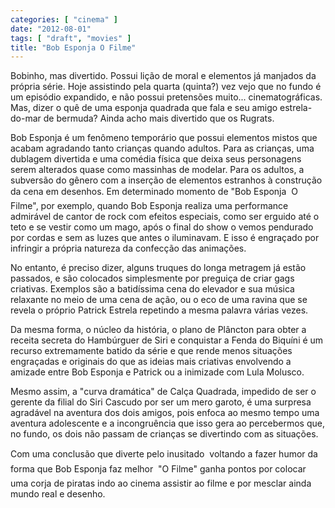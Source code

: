 ```yaml
---
categories: [ "cinema" ]
date: "2012-08-01"
tags: [ "draft", "movies" ]
title: "Bob Esponja O Filme"
---
```

Bobinho, mas divertido. Possui lição de moral e elementos já manjados
da própria série. Hoje assistindo pela quarta (quinta?) vez vejo
que no fundo é um episódio expandido, e não possui pretensões
muito... cinematográficas. Mas, dizer o quê de uma esponja quadrada
que fala e seu amigo estrela-do-mar de bermuda? Ainda acho mais divertido
que os Rugrats.

Bob Esponja é um fenômeno temporário que possui elementos mistos que
acabam agradando tanto crianças quando adultos. Para as crianças, uma
dublagem divertida e uma comédia física que deixa seus personagens serem
alterados quase como massinhas de modelar. Para os adultos, a subversão
do gênero com a inserção de elementos estranhos à construção da
cena em desenhos. Em determinado momento de "Bob Esponja  O Filme",
por exemplo, quando Bob Esponja realiza uma performance admirável de
cantor de rock com efeitos especiais, como ser erguido até o teto e se
vestir como um mago, após o final do show o vemos pendurado por cordas
e sem as luzes que antes o iluminavam. E isso é engraçado por infringir
a própria natureza da confecção das animações.

No entanto, é preciso dizer, alguns truques do longa metragem já estão
passados, e são colocados simplesmente por preguiça de criar gags
criativas. Exemplos são a batidíssima cena do elevador e sua música
relaxante no meio de uma cena de ação, ou o eco de uma ravina que
se revela o próprio Patrick Estrela repetindo a mesma palavra várias
vezes.

Da mesma forma, o núcleo da história, o plano de Plâncton para obter
a receita secreta do Hambúrguer de Siri e conquistar a Fenda do Biquíni
é um recurso extremamente batido da série e que rende menos situações
engraçadas e originais do que as ideias mais criativas envolvendo a
amizade entre Bob Esponja e Patrick ou a inimizade com Lula Molusco.

Mesmo assim, a "curva dramática" de Calça Quadrada, impedido de ser o
gerente da filial do Siri Cascudo por ser um mero garoto, é uma surpresa
agradável na aventura dos dois amigos, pois enfoca ao mesmo tempo uma
aventura adolescente e a incongruência que isso gera ao percebermos
que, no fundo, os dois não passam de crianças se divertindo com as
situações.

Com uma conclusão que diverte pelo inusitado  voltando a fazer humor da
forma que Bob Esponja faz melhor  "O Filme" ganha pontos por colocar
uma corja de piratas indo ao cinema assistir ao filme e por mesclar
ainda mundo real e desenho.

